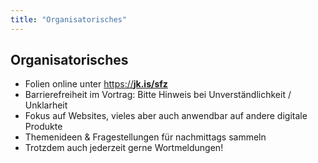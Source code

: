```yaml
---
title: "Organisatorisches"
---
```

## Organisatorisches

- Folien online unter <a href="https://jk.is/sfz" target="_top" rel="noopener">https://<strong>jk.is/sfz</strong></a>
- Barrierefreiheit im Vortrag: Bitte Hinweis bei Unverständlichkeit / Unklarheit
- Fokus auf Websites, vieles aber auch anwendbar auf andere digitale Produkte
- Themenideen & Fragestellungen für nachmittags sammeln
- Trotzdem auch jederzeit gerne Wortmeldungen!
